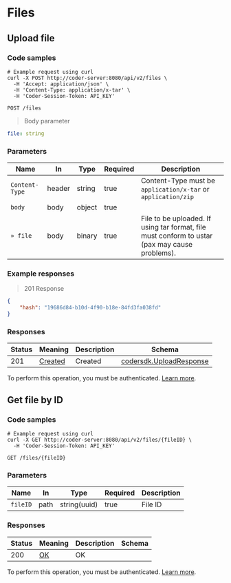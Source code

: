 # Files

## Upload file

### Code samples

```shell
# Example request using curl
curl -X POST http://coder-server:8080/api/v2/files \
  -H 'Accept: application/json' \
  -H 'Content-Type: application/x-tar' \
  -H 'Coder-Session-Token: API_KEY'
```

`POST /files`

> Body parameter

```yaml
file: string
```

### Parameters

| Name           | In     | Type   | Required | Description                                                                                    |
| -------------- | ------ | ------ | -------- | ---------------------------------------------------------------------------------------------- |
| `Content-Type` | header | string | true     | Content-Type must be `application/x-tar` or `application/zip`                                  |
| `body`         | body   | object | true     |                                                                                                |
| `» file`       | body   | binary | true     | File to be uploaded. If using tar format, file must conform to ustar (pax may cause problems). |

### Example responses

> 201 Response

```json
{
	"hash": "19686d84-b10d-4f90-b18e-84fd3fa038fd"
}
```

### Responses

| Status | Meaning                                                      | Description | Schema                                                       |
| ------ | ------------------------------------------------------------ | ----------- | ------------------------------------------------------------ |
| 201    | [Created](https://tools.ietf.org/html/rfc7231#section-6.3.2) | Created     | [codersdk.UploadResponse](schemas.md#codersdkuploadresponse) |

To perform this operation, you must be authenticated. [Learn more](authentication.md).

## Get file by ID

### Code samples

```shell
# Example request using curl
curl -X GET http://coder-server:8080/api/v2/files/{fileID} \
  -H 'Coder-Session-Token: API_KEY'
```

`GET /files/{fileID}`

### Parameters

| Name     | In   | Type         | Required | Description |
| -------- | ---- | ------------ | -------- | ----------- |
| `fileID` | path | string(uuid) | true     | File ID     |

### Responses

| Status | Meaning                                                 | Description | Schema |
| ------ | ------------------------------------------------------- | ----------- | ------ |
| 200    | [OK](https://tools.ietf.org/html/rfc7231#section-6.3.1) | OK          |        |

To perform this operation, you must be authenticated. [Learn more](authentication.md).

